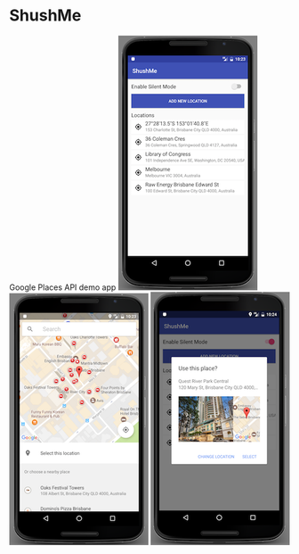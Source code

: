 # ShushMe
Google Places API demo app
![Screenshot1](screenshots/img_1.png) ![Screenshot2](screenshots/img_2.png) ![Screenshot3](screenshots/img_3.png)
